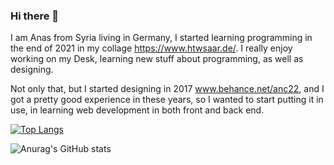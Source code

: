 ### Hi there 👋

I am Anas from Syria living in Germany, I started learning programming in the end of 2021 in my collage https://www.htwsaar.de/. I really enjoy working on my Desk, learning new stuff about programming, as well as designing.

Not only that, but I started designing in 2017 www.behance.net/anc22, and I got a pretty good experience in these years, so I wanted to start putting it in use, in learning web development in both front and back end.


[![Top Langs](https://github-readme-stats.vercel.app/api/top-langs/?username=AnasZahra)](https://github.com/anuraghazra/github-readme-stats)

![Anurag's GitHub stats](https://github-readme-stats.vercel.app/api?username=AnasZahra&show_icons=true&theme=radical)

